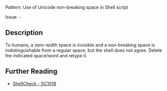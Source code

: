 Pattern: Use of Unicode non-breaking space in Shell script

Issue: -

## Description

To humans, a zero-width space is invisible and a non-breaking space is indistinguishable from a regular space, but the shell does not agree. Delete the indicated space/word and retype it.

## Further Reading

* [ShellCheck - SC1018](https://github.com/koalaman/shellcheck/wiki/SC1018)
